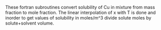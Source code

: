 These fortran subroutines convert solubility of Cu in mixture from mass fraction to mole fraction.
The linear interpolation of x with T is done and inorder to get values of solubility in moles/m^3 divide solute moles by solute+solvent volume.
